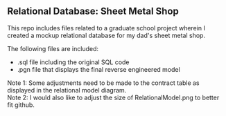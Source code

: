 ## Relational Database: Sheet Metal Shop

This repo includes files related to a graduate school project wherein I created a mockup relational database for my dad's sheet metal shop. 

The following files are included:
- .sql file including the original SQL code
- .pgn file that displays the final reverse engineered model

Note 1: Some adjustments need to be made to the contract table as displayed in the relational model diagram. 
</br>Note 2: I would also like to adjust the size of RelationalModel.png to better fit github. 
